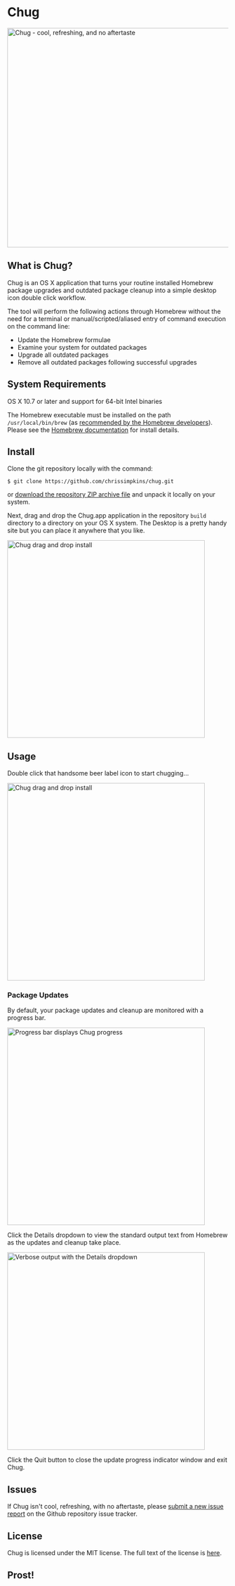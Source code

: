 # Chug

<img src="https://raw.githubusercontent.com/chrissimpkins/chug/master/img/chug-header.png" alt="Chug - cool, refreshing, and no aftertaste" width="750" height="500">

## What is Chug?

Chug is an OS X application that turns your routine installed Homebrew package upgrades and outdated package cleanup into a simple desktop icon double click workflow.

The tool will perform the following actions through Homebrew without the need for a terminal or manual/scripted/aliased entry of command execution on the command line:

- Update the Homebrew formulae
- Examine your system for outdated packages
- Upgrade all outdated packages
- Remove all outdated packages following successful upgrades

## System Requirements

OS X 10.7 or later and support for 64-bit Intel binaries

The Homebrew executable must be installed on the path `/usr/local/bin/brew` (as [recommended by the Homebrew developers](https://github.com/Homebrew/homebrew/blob/master/share/doc/homebrew/FAQ.md#why-does-homebrew-insist-i-install-to-usrlocal)).  Please see the [Homebrew documentation](http://brew.sh/) for install details.

## Install

Clone the git repository locally with the command:

```
$ git clone https://github.com/chrissimpkins/chug.git
```

or [download the repository ZIP archive file](https://github.com/chrissimpkins/chug/archive/master.zip) and unpack it locally on your system.

Next, drag and drop the Chug.app application in the repository `build` directory to a directory on your OS X system. The Desktop is a pretty handy site but you can place it anywhere that you like.

<img src="https://raw.githubusercontent.com/chrissimpkins/chug/master/img/chug-install.gif" alt="Chug drag and drop install" width="450">

## Usage

Double click that handsome beer label icon to start chugging...

<img src="https://raw.githubusercontent.com/chrissimpkins/chug/master/img/chug-click.gif" alt="Chug drag and drop install" width="450">

### Package Updates

By default, your package updates and cleanup are monitored with a progress bar.

<img src="https://raw.githubusercontent.com/chrissimpkins/chug/master/img/chug-quiet.gif" alt="Progress bar displays Chug progress" width="450">

Click the Details dropdown to view the standard output text from Homebrew as the updates and cleanup take place.

<img src="https://raw.githubusercontent.com/chrissimpkins/chug/master/img/chug-verbose.gif" alt="Verbose output with the Details dropdown" width="450">

Click the Quit button to close the update progress indicator window and exit Chug.

## Issues

If Chug isn't cool, refreshing, with no aftertaste, please [submit a new issue report](https://github.com/chrissimpkins/chug/issues/new) on the Github repository issue tracker.


## License

Chug is licensed under the MIT license.  The full text of the license is [here](https://github.com/chrissimpkins/chug/blob/master/LICENSE).


## Prost!
